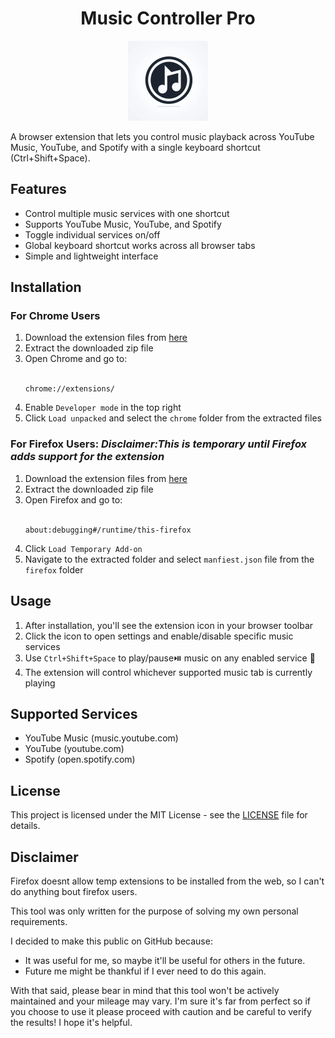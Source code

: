    <h1 align="center">Music Controller Pro</h1>

<p align="center">
  <img src="icon.png" width="128" height="128" alt="Music Controller Pro Icon">
</p>

A browser extension that lets you control music playback across YouTube Music, YouTube, and Spotify with a single keyboard shortcut (Ctrl+Shift+Space).

## Features

- Control multiple music services with one shortcut
- Supports YouTube Music, YouTube, and Spotify
- Toggle individual services on/off
- Global keyboard shortcut works across all browser tabs
- Simple and lightweight interface

## Installation

### For Chrome Users
1. Download the extension files from [here](chrome.zip)
2. Extract the downloaded zip file
3. Open Chrome and go to:
   <br>
   <br>
   ```
   chrome://extensions/
   ```
4. Enable `Developer mode` in the top right
5. Click `Load unpacked` and select the `chrome` folder from the extracted files

### For Firefox Users: *Disclaimer:This is temporary until Firefox adds support for the extension*

1. Download the extension files from [here](firefox.zip)
2. Extract the downloaded zip file
3. Open Firefox and go to:
   <br>
   <br>
   ```
   about:debugging#/runtime/this-firefox
   ```
4. Click `Load Temporary Add-on`
5. Navigate to the extracted folder and select `manfiest.json` file from the `firefox` folder

## Usage

1. After installation, you'll see the extension icon in your browser toolbar
2. Click the icon to open settings and enable/disable specific music services
3. Use `Ctrl+Shift+Space` to play/pause⏯️ music on any enabled service 🎵
4. The extension will control whichever supported music tab is currently playing

## Supported Services

- YouTube Music (music.youtube.com)
- YouTube (youtube.com)
- Spotify (open.spotify.com)


## License

This project is licensed under the MIT License - see the [LICENSE](LICENSE.md) file for details.


## Disclaimer

Firefox doesnt allow temp extensions to be installed from the web, so I can't do anything bout firefox users.

This tool was only written for the purpose of solving my own personal requirements.

I decided to make this public on GitHub because:

- It was useful for me, so maybe it'll be useful for others in the future.
- Future me might be thankful if I ever need to do this again.

With that said, please bear in mind that this tool won't be actively maintained and your mileage may vary. I'm sure it's far from perfect so if you choose to use it please proceed with caution and be careful to verify the results! I hope it's helpful.

